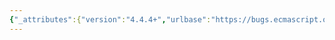 ```yaml
---
{"_attributes":{"version":"4.4.4+","urlbase":"https://bugs.ecmascript.org/","maintainer":"dherman@mozilla.com"},"bug":{"bug_id":363,"creation_ts":"2012-05-14 20:20:00 -0700","short_desc":"TriangleLiteral 11.2","delta_ts":"2012-06-16 10:06:39 -0700","product":"Draft for 6th Edition","component":"technical issue","version":"Rev 7: May 4, 2012 Draft","rep_platform":"All","op_sys":"All","bug_status":"RESOLVED","resolution":"FIXED","priority":"Normal","bug_severity":"enhancement","everconfirmed":true,"reporter":{"uid":"waldron.rick","name":"Rick Waldron"},"assigned_to":{"uid":"allen","name":"Allen Wirfs-Brock"},"cc":"waldron.rick","long_desc":[{"commentid":948,"comment_count":0,"who":{"uid":"waldron.rick","name":"Rick Waldron"},"bug_when":"2012-05-14 20:20:42 -0700","thetext":"Under 11.2 on Page 79, there are 3 remaining references to TriangleLiteral"},{"commentid":1024,"comment_count":1,"who":{"uid":"allen","name":"Allen Wirfs-Brock"},"bug_when":"2012-06-16 10:06:39 -0700","thetext":"fixed in \"Rev 8\", June 12,2012 draft"}]}}
---
```

